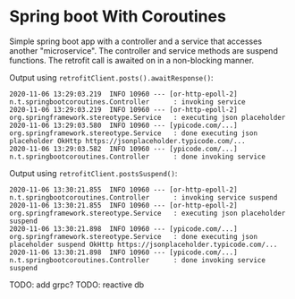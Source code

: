# Spring boot With Coroutines

Simple spring boot app with a controller and a service that accesses another "microservice". 
The controller and service methods are suspend functions. The retrofit call is awaited on in 
a non-blocking manner.

Output using `retrofitClient.posts().awaitResponse()`:
```
2020-11-06 13:29:03.219  INFO 10960 --- [or-http-epoll-2] n.t.springbootcoroutines.Controller      : invoking service
2020-11-06 13:29:03.219  INFO 10960 --- [or-http-epoll-2] org.springframework.stereotype.Service   : executing json placeholder
2020-11-06 13:29:03.580  INFO 10960 --- [ypicode.com/...] org.springframework.stereotype.Service   : done executing json placeholder OkHttp https://jsonplaceholder.typicode.com/...
2020-11-06 13:29:03.582  INFO 10960 --- [ypicode.com/...] n.t.springbootcoroutines.Controller      : done invoking service
```

Output using `retrofitClient.postsSuspend()`:
```
2020-11-06 13:30:21.855  INFO 10960 --- [or-http-epoll-2] n.t.springbootcoroutines.Controller      : invoking service suspend
2020-11-06 13:30:21.855  INFO 10960 --- [or-http-epoll-2] org.springframework.stereotype.Service   : executing json placeholder suspend
2020-11-06 13:30:21.898  INFO 10960 --- [ypicode.com/...] org.springframework.stereotype.Service   : done executing json placeholder suspend OkHttp https://jsonplaceholder.typicode.com/...
2020-11-06 13:30:21.898  INFO 10960 --- [ypicode.com/...] n.t.springbootcoroutines.Controller      : done invoking service suspend
```

TODO: add grpc? 
TODO: reactive db